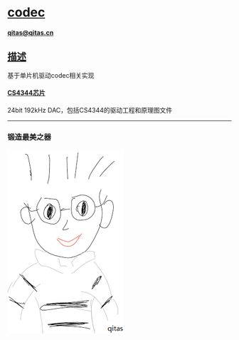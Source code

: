 # [codec](https://github.com/qitas/codec) 

#### qitas@qitas.cn

## [描述](https://github.com/qitas/codec/wiki) 

基于单片机驱动codec相关实现

#### [CS4344芯片](CS4344/) 

24bit 192kHz DAC，包括CS4344的驱动工程和原理图文件

---

### 锻造最美之器

[![sites](qitas/qitas.png)](http://www.qitas.cn)



